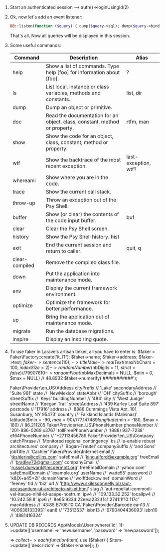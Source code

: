 1. Start an authenticated session --> auth()->loginUsingId(2)

2. Ok, now let's add an event listener:
    ```php
    DB::listen(function ($query) { dump($query->sql); dump($query->bindings); dump($query->time); });
    ```
    That's all. Now all queries will be displayed in this session.

3. Some useful commands:

    |   Command     |	Description                                                                 | Alias |
    |---------------|-------------------------------------------------------------------------------|-------|
    |   help        |   Show a list of commands. Type help [foo] for information about [foo].       |   ?   |
    |   ls          |   List local, instance or class variables, methods and constants.             | list, dir |
    |   dump        |   Dump an object or primitive.	                                            |       |
    |   doc         |   Read the documentation for an object, class, constant, method or property.  | rtfm, man |
    |   show        |   Show the code for an object, class, constant, method or property.           |       |	
    |   wtf         |   Show the backtrace of the most recent exception.                            | last-exception, wtf? |
    |   whereami    |   Show where you are in the code.                                             |       |
    |   trace       |   Show the current call stack.	                                            |       |
    |   throw-up    |   Throw an exception out of the Psy Shell.	                                |       |
    |   buffer      |	Show (or clear) the contents of the code input buffer.                      | buf   |
    |   clear       |   Clear the Psy Shell screen.	                                                |       |
    |   history     |	Show the Psy Shell history.	hist                                            |       |
    |   exit        |	End the current session and return to caller.                               | quit, q |
    |   clear-compiled  |	Remove the compiled class file.                                         |       |
    |   down        |	Put the application into maintenance mode.	                                |       |
    |   env         |	Display the current framework environment.	                                |       |
    |   optimize    |   Optimize the framework for better performance.	                            |       |
    |   up          |	Bring the application out of maintenance mode.	                            |       |
    |   migrate     |	Run the database migrations.                                                |       |
    |   inspire     |	Display an inspiring quote.                                                 |       |

4. To use faker in Laravels artisan tinker, all you have to enter is:
    $faker = Faker\Factory::create('it_IT');
    $faker->name;
    $faker->address;
    $faker->text;
    $faker->sentence(10);
    ->titleMale
    ->realText($maxNbChars = 100, $indexSize = 2) 
    ->randomNumber($nbDigits = 11, $strict = false) // 79907610
    ->randomFloat($nbMaxDecimals = NULL, $min = 0, $max = NULL) // 48.8932
    $faker->numerify('###########');

    Faker\Provider\en_US\Address
        cityPrefix                          // 'Lake'
        secondaryAddress                    // 'Suite 961'
        state                               // 'NewMexico'
        stateAbbr                           // 'OH'
        citySuffix                          // 'borough'
        streetSuffix                        // 'Keys'
        buildingNumber                      // '484'
        city                                // 'West Judge'
        streetName                          // 'Keegan Trail'
        streetAddress                       // '439 Karley Loaf Suite 897'
        postcode                            // '17916'
        address                             // '8888 Cummings Vista Apt. 101, Susanbury, NY 95473'
        country                             // 'Falkland Islands (Malvinas)'
        latitude($min = -90, $max = 90)     // 77.147489
        longitude($min = -180, $max = 180)  // 86.211205
    Faker\Provider\en_US\PhoneNumber
        phoneNumber             // '201-886-0269 x3767'
        tollFreePhoneNumber     // '(888) 937-7238'
        e164PhoneNumber     // '+27113456789
    Faker\Provider\en_US\Company
        catchPhrase             // 'Monitored regional contingency'
        bs                      // 'e-enable robust architectures'
        company                 // 'Bogan-Treutel'
        companySuffix           // 'and Sons'
        jobTitle                // 'Cashier'
    Faker\Provider\Internet
        email                   // 'tkshlerin@collins.com'
        safeEmail               // 'king.alford@example.org'
        freeEmail               // 'bradley72@gmail.com'
        companyEmail            // 'russel.durward@mcdermott.org'
        freeEmailDomain         // 'yahoo.com'
        safeEmailDomain         // 'example.org'
        userName                // 'wade55'
        password                // 'k&|X+a45*2['
        domainName              // 'wolffdeckow.net'
        domainWord              // 'feeney'
        tld                     // 'biz'
        url                     // 'http://www.skilesdonnelly.biz/aut-accusantium-ut-architecto-sit-et.html'
        slug                    // 'aut-repellat-commodi-vel-itaque-nihil-id-saepe-nostrum'
        ipv4                    // '109.133.32.252'
        localIpv4               // '10.242.58.8'
        ipv6                    // '8e65:933d:22ee:a232:f1c1:2741:1f10:117c'
        macAddress              // '43:85:B7:08:10:CA'
    Faker\Provider\Barcode
        ean13          // '4006381333931'
        ean8           // '73513537'
        isbn13         // '9790404436093'
        isbn10         // '4881416324'
    
5. UPDATE DB RECORDS
    App\Models\User::where('id', 1)->update(['username' => 'newusername', 'password' => 'newpassword']);

    => $collect->each(function($item) use ($faker) { $item->update(['descrizion' => $faker->name]); })